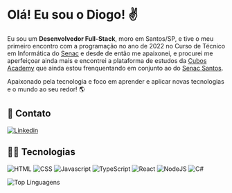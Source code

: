 # Olá! Eu sou o Diogo! ✌️

Eu sou um **Desenvolvedor Full-Stack**, moro em Santos/SP, e tive o meu primeiro encontro com a programação no ano de 2022 no Curso de Técnico em Informática do [Senac](https://www.sp.senac.br/) e desde de então me apaixonei, e procurei me aperfeiçoar ainda mais e encontrei a plataforma de estudos da [Cubos Academy](https://cubos.academy/) que ainda estou frenquentando em conjunto ao do [Senac Santos](https://www.sp.senac.br/senac-santos).
      
Apaixonado pela tecnologia e foco em aprender e aplicar novas tecnologias e o mundo ao seu redor! :earth_americas:

## :bell: Contato
[![Linkedin](https://img.shields.io/badge/LinkedIn-0077B5?style=for-the-badge&logo=linkedin&logoColor=white)](https://www.linkedin.com/in/diogocaxiado/)
      
## :man_technologist: Tecnologias
![HTML](https://img.shields.io/badge/HTML5-E34F26?style=for-the-badge&logo=html5&logoColor=white)
![CSS](https://img.shields.io/badge/CSS3-1572B6?style=for-the-badge&logo=css3&logoColor=white)
![Javascript](https://img.shields.io/badge/JavaScript-323330?style=for-the-badge&logo=javascript&logoColor=F7DF1E)
![TypeScript](https://img.shields.io/badge/TypeScript-007ACC?style=for-the-badge&logo=typescript&logoColor=white)
![React](https://img.shields.io/badge/React-20232A?style=for-the-badge&logo=react&logoColor=61DAFB)
![NodeJS](https://img.shields.io/badge/Node.js-43853D?style=for-the-badge&logo=node.js&logoColor=white)
![C#](https://img.shields.io/badge/C%23-239120?style=for-the-badge&logo=c-sharp&logoColor=white)

![Top Linguagens](https://github-readme-stats.vercel.app/api/top-langs/?username=DiogoCaxiado&theme=holi&custom_title=Principais%20%Linguagens)
